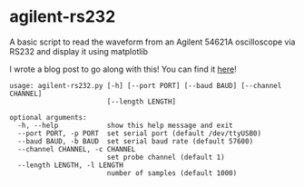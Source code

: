 # agilent-rs232
A basic script to read the waveform from an Agilent 54621A oscilloscope via RS232 and display it using matplotlib

I wrote a blog post to go along with this! You can find it [here](https://01001000.xyz/2020-05-10-Walkthrough-Agilent-Oscilloscope-RS232/)!

```
usage: agilent-rs232.py [-h] [--port PORT] [--baud BAUD] [--channel CHANNEL]
                        [--length LENGTH]

optional arguments:
  -h, --help            show this help message and exit
  --port PORT, -p PORT  set serial port (default /dev/ttyUSB0)
  --baud BAUD, -b BAUD  set serial baud rate (default 57600)
  --channel CHANNEL, -c CHANNEL
                        set probe channel (default 1)
  --length LENGTH, -l LENGTH
                        number of samples (default 1000)
```
